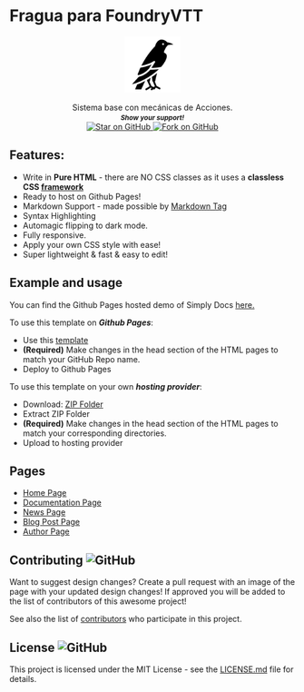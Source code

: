 # Fragua para FoundryVTT
<p align="center">
  <img height="100" src="./assets/images/Raven.png" />
  <div align="center">
    Sistema base con mecánicas de Acciones.
    <br>
    <small> <b><i>Show your support!</i> </b></small>
    <br>
    <a href="https://github.com/MarketingPipeline/Simply-Docs">
      <img title="Star on GitHub" src="https://img.shields.io/github/stars/MarketingPipeline/Simply-Docs.svg?style=social&label=Star">
    </a>
    <a href="https://github.com/MarketingPipeline/Simply-Docs/fork">
      <img title="Fork on GitHub" src="https://img.shields.io/github/forks/MarketingPipeline/Simply-Docs.svg?style=social&label=Fork">
    </a>
  </div>
</p>

## Features:
  * Write in <b>Pure HTML</b> - there are NO CSS classes as it uses a <b>classless CSS <a href="https://github.com/kevquirk/simple.css">framework</a></b>
* Ready to host on Github Pages!
* Markdown Support - made possible by [Markdown Tag](https://github.com/MarketingPipeline/Markdown-Tag) 
* Syntax Highlighting
* Automagic flipping to dark mode.
* Fully responsive.
* Apply your own CSS style with ease!
* Super lightweight & fast & easy to edit!


## Example and usage

You can find the Github Pages hosted demo of Simply Docs [here.](https://marketingpipeline.github.io/Simply-Docs/)

To use this template on <b><i>Github Pages</b></i>:

- Use this
[template](https://github.com/MarketingPipeline/Simply-Docs/generate)
- <b>(Required)</b> Make changes in the head section of the HTML pages to match your GitHub Repo name.
- Deploy to Github Pages


To use this template on your own <b><i>hosting provider</b></i>:
- Download:
[ZIP Folder](https://github.com/MarketingPipeline/Simply-Docs/archive/refs/heads/main.zip)
- Extract ZIP Folder
- <b>(Required)</b> Make changes in the head section of the HTML pages to match your corresponding directories.
- Upload to hosting provider


## Pages

 * [Home Page](https://marketingpipeline.github.io/Simply-Docs/)
 * [Documentation Page](https://marketingpipeline.github.io/Simply-Docs/pages/documentation)
 * [News Page](https://marketingpipeline.github.io/Simply-Docs/pages/news)
 * [Blog Post Page](https://marketingpipeline.github.io/Simply-Docs/pages/blog-post)
 * [Author Page](https://marketingpipeline.github.io/Simply-Docs/pages/author)

## Contributing ![GitHub](https://img.shields.io/github/contributors/MarketingPipeline/Simply-Docs)

Want to suggest design changes? Create a pull request with an image of the page with your updated design changes! If approved you will be added to the list of contributors of this awesome project!

See also the list of
[contributors](https://github.com/MarketingPipeline/Simply-Docs/graphs/contributors) who
participate in this project.

## License ![GitHub](https://img.shields.io/github/license/MarketingPipeline/Simply-Docs)

This project is licensed under the MIT License - see the
[LICENSE.md](https://github.com/MarketingPipeline/Simply-Docs/blob/main/LICENSE) file for
details.
